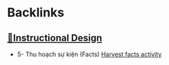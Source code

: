 
# Backlinks
## [🌱Instructional Design](<🌱Instructional Design.md>)
- 5- Thu hoạch sự kiện (Facts) [Harvest facts activity](<Harvest facts activity.md>)

